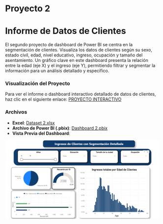 # Proyecto 2
# Informe de Datos de Clientes
El segundo proyecto de dashboard de Power BI se centra en la segmentación de clientes. Visualiza los datos de clientes según su sexo, estado civil, edad, nivel educativo, ingreso, ocupación y tamaño del asentamiento. Un gráfico clave en este dashboard presenta la relación entre la edad (eje X) y el ingreso (eje Y), permitiendo filtrar y segmentar la información para un análisis detallado y específico.

### Visualización del Proyecto
Para ver el informe o dashboard interactivo detallado de datos de clientes, haz clic en el siguiente enlace: [PROYECTO INTERACTIVO](https://app.powerbi.com/view?r=eyJrIjoiZTI3YzVhNTAtMmI1MC00NTdjLWExMjgtODc4ZDJhMmVhZGQ4IiwidCI6IjBmNzg1NDlkLTNlZWMtNDNhZi1iNTZhLTZmN2IwNDJkNmM5YSIsImMiOjR9)

### Archivos 
- **Excel**: [Dataset 2.xlsx](https://github.com/edinvalle/PowerBI-Dashboards/blob/main/Proyecto2/Dataset%202.xlsx)
- **Archivo de Power BI (.pbix)**: [Dashboard  2.pbix](https://github.com/edinvalle/PowerBI-Dashboards/blob/main/Proyecto2/Dashboard%202.pbix)
- **Vista Previa del Dashboard**:
<div align="center">
  <img src="https://github.com/edinvalle/PowerBI-Dashboards/blob/main/Proyecto2/Imagen%202.png" alt="Texto alternativo" width="500">
</div>

